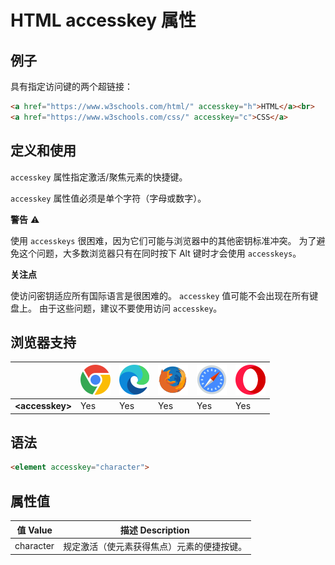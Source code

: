 HTML accesskey 属性
===

## 例子

具有指定访问键的两个超链接：

```html idoc:preview
<a href="https://www.w3schools.com/html/" accesskey="h">HTML</a><br>
<a href="https://www.w3schools.com/css/" accesskey="c">CSS</a>
```

## 定义和使用

`accesskey` 属性指定激活/聚焦元素的快捷键。

`accesskey` 属性值必须是单个字符（字母或数字）。


**警告** ⚠️

使用 `accesskeys` 很困难，因为它们可能与浏览器中的其他密钥标准冲突。
为了避免这个问题，大多数浏览器只有在同时按下 Alt 键时才会使用 `accesskeys`。

**关注点**

使访问密钥适应所有国际语言是很困难的。 `accesskey` 值可能不会出现在所有键盘上。 由于这些问题，建议不要使用访问 `accesskey`。


## 浏览器支持

| &nbsp; | ![chrome][1] | ![edge][2] | ![firefox][3] | ![safari][4] | ![opera][5] |
| ---- | ---- | ---- | ---- | ---- | ---- |
| __&lt;accesskey&gt;__ | Yes | Yes | Yes | Yes | Yes |

## 语法

```HTML
<element accesskey="character">
```

## 属性值

值 Value | 描述 Description
---- | ----
character | 规定激活（使元素获得焦点）元素的便捷按键。

[1]: ../../assets/chrome.svg
[2]: ../../assets/edge.svg
[3]: ../../assets/firefox.svg
[4]: ../../assets/safari.svg
[5]: ../../assets/opera.svg